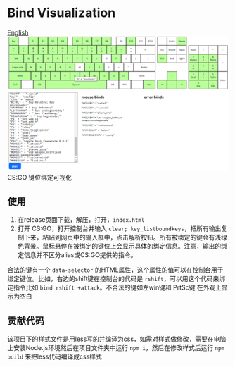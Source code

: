 # Bind Visualization
[English](./README.md)
![screenshot](./asset/screenshot.jpg)
CS:GO 键位绑定可视化
## 使用
1. 在release页面下载，解压，打开，`index.html`
2. 打开 CS:GO，打开控制台并输入 `clear; key_listboundkeys`，把所有输出复制下来，粘贴到网页中的输入框中，点击解析按钮。所有被绑定的键会有浅绿色背景。鼠标悬停在被绑定的键位上会显示具体的绑定信息。注意，输出的绑定信息并不区分alias或CS:GO提供的指令。

合法的键有一个 `data-selector` 的HTML属性，这个属性的值可以在控制台用于绑定键位。比如，右边的shift键在控制台的代码是 `rshift`，可以用这个代码来绑定指令比如 `bind rshift +attack`。不合法的键如左win键和 PrtSc键 在外观上显示为空白

## 贡献代码
该项目下的样式文件是用less写的并编译为css，如需对样式做修改，需要在电脑上安装Node.js环境然后在项目文件夹中运行 `npm i`，然后在修改样式后运行 `npm build` 来把less代码编译成css样式